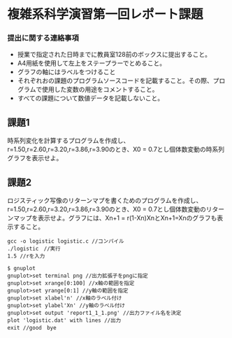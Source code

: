 # 複雑系科学演習第一回レポート課題  

### 提出に関する連絡事項
- 授業で指定された日時までに教員室128前のボックスに提出すること。
- A4用紙を使用して左上をステープラーでとめること。
- グラフの軸にはラベルをつけること
- それぞれおの課題のプログラムソースコードを記載すること。その際、プログラムで使用した変数の用途をコメントすること。
- すべての課題について数値データを記載しないこと。

## 課題1
時系列変化を計算するプログラムを作成し、r=1.50,r=2.60,r=3.20,r=3.86,r=3.90のとき、X0 = 0.7とし個体数変動の時系列グラフを表示せよ。
## 課題2
ロジスティック写像のリターンマプを書くためのプログラムを作成し、r=1.50,r=2.60,r=3.20,r=3.86,r=3.90のとき、X0 = 0.7とし個体数変動のリターンマップを表示せよ。グラフには、Xn+1 = r(1-Xn)XnとXn+1=Xnのグラフも表示すること。

```.datの作成
gcc -o logistic logistic.c //コンパイル
./logistic　//実行
1.5 //rを入力
```

```gnuplot
$ gnuplot
gnuplot>set terminal png //出力拡張子をpngに指定
gnuplot>set xrange[0:100] //x軸の範囲を指定
gnuplot>set yrange[0:1] //y軸の範囲を指定
gnuplot>set xlabel'n' //x軸のラベル付け
gnuplot>set ylabel'Xn' //y軸のラベル付け
gnuplot>set output 'report1_1_1.png' //出力ファイル名を決定
plot 'logistic.dat' with lines //出力
exit //good　bye
```
